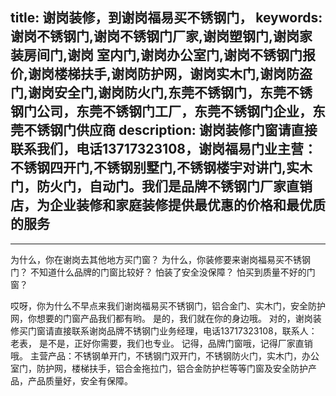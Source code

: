 title: 谢岗装修，到谢岗福易买不锈钢门，
keywords: 谢岗不锈钢门,谢岗不锈钢门厂家,谢岗塑钢门,谢岗家装房间门,谢岗 室内门,谢岗办公室门,谢岗不锈钢门报价,谢岗楼梯扶手,谢岗防护网，谢岗实木门,谢岗防盗门,谢岗安全门,谢岗防火门,东莞不锈钢门，东莞不锈钢门公司，东莞不锈钢门工厂，东莞不锈钢门企业，东莞不锈钢门供应商
description: 谢岗装修门窗请直接联系我们，电话13717323108，谢岗福易门业主营：不锈钢四开门,不锈钢别墅门,不锈钢楼宇对讲门,实木门，防火门，自动门。我们是品牌不锈钢门厂家直销店，为企业装修和家庭装修提供最优惠的价格和最优质的服务
---
---
为什么，你在谢岗去其他地方买门窗？
为什么，你装修要来谢岗福易买不锈钢门？
不知道什么品牌的门窗比较好？
怕装了安全没保障？
怕买到质量不好的门窗？


哎呀，你为什么不早点来我们谢岗福易买不锈钢门，铝合金门、实木门，安全防护网，你想要的门窗产品我们都有哟。
是的，我们就在你的身边哦。
对的，谢岗装修买门窗请直接联系谢岗品牌不锈钢门业务经理，电话13717323108，联系人：老表，
是不是，正好你需要，我们也专业。
记得，品牌门窗哦，记得厂家直销哦。
主营产品：不锈钢单开门，不锈钢门双开门，不锈钢防火门，实木门，办公室门，防护网，楼梯扶手，铝合金拖拉门，铝合金防护栏等等门窗及安全防护产品，产品质量好，安全有保障。
